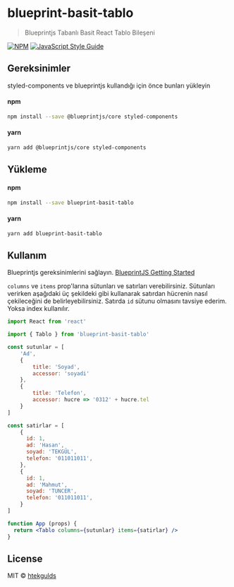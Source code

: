 # blueprint-basit-tablo

> Blueprintjs Tabanlı Basit React Tablo Bileşeni

[![NPM](https://img.shields.io/npm/v/blueprint-basit-tablo.svg)](https://www.npmjs.com/package/blueprint-basit-tablo) [![JavaScript Style Guide](https://img.shields.io/badge/code_style-standard-brightgreen.svg)](https://standardjs.com)

## Gereksinimler
styled-components ve blueprintjs kullandığı için önce bunları yükleyin

#### npm
```bash
npm install --save @blueprintjs/core styled-components
```

#### yarn
```bash
yarn add @blueprintjs/core styled-components
```

## Yükleme

#### npm
```bash
npm install --save blueprint-basit-tablo
```

#### yarn
```bash
yarn add blueprint-basit-tablo
```

## Kullanım

Blueprintjs gereksinimlerini sağlayın. [BlueprintJS Getting Started](https://blueprintjs.com/docs/#blueprint/getting-started)

`columns` ve `items` prop'larına sütunları ve satırları verebilirsiniz. Sütunları verirken aşağıdaki üç şekildeki gibi kullanarak satırdan hücrenin nasıl çekileceğini de belirleyebilirsiniz. Satırda `id` sütunu olmasını tavsiye ederim. Yoksa index kullanılır.

```jsx
import React from 'react'

import { Tablo } from 'blueprint-basit-tablo'

const sutunlar = [
    'Ad',
    {
        title: 'Soyad',
        accessor: 'soyadi'
    },
    {
        title: 'Telefon',
        accessor: hucre => '0312' + hucre.tel
    }
]

const satirlar = [
    {
      id: 1,
      ad: 'Hasan',
      soyad: 'TEKGÜL',
      telefon: '011011011',
    },
    {
      id: 1,
      ad: 'Mahmut',
      soyad: 'TUNCER',
      telefon: '011011011',
    }
]

function App (props) {
  return <Tablo columns={sutunlar} items={satirlar} />
}
```

## License

MIT © [htekgulds](https://github.com/htekgulds)
